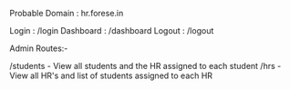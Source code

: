 Probable Domain : hr.forese.in

Login : /login
Dashboard : /dashboard
Logout : /logout

Admin Routes:-

/students - View all students and the HR assigned to each student
/hrs - View all HR's and list of students assigned to each HR
